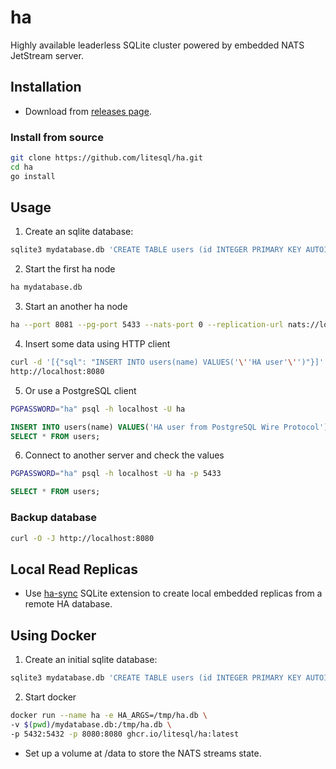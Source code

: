 # ha

Highly available leaderless SQLite cluster powered by embedded NATS JetStream server.

## Installation

- Download from [releases page](https://github.com/litesql/ha/releases).

### Install from source

```sh
git clone https://github.com/litesql/ha.git
cd ha
go install
```

## Usage

1. Create an sqlite database:

```sh
sqlite3 mydatabase.db 'CREATE TABLE users (id INTEGER PRIMARY KEY AUTOINCREMENT, name TEXT);'
```

2. Start the first ha node 

```sh
ha mydatabase.db
```

3. Start an another ha node

```sh
ha --port 8081 --pg-port 5433 --nats-port 0 --replication-url nats://localhost:4222 mydatabase.db
```

4. Insert some data using HTTP client

```sh
curl -d '[{"sql": "INSERT INTO users(name) VALUES('\''HA user'\'')"}]' \
http://localhost:8080
```

5. Or use a PostgreSQL client

```sh
PGPASSWORD="ha" psql -h localhost -U ha
```

```sql
INSERT INTO users(name) VALUES('HA user from PostgreSQL Wire Protocol');
SELECT * FROM users;
```

6. Connect to another server and check the values

```sh
PGPASSWORD="ha" psql -h localhost -U ha -p 5433
```

```sql
SELECT * FROM users;
```

### Backup database

```sh
curl -O -J http://localhost:8080
```

## Local Read Replicas

- Use [ha-sync](https://github.com/litesql/ha-sync) SQLite extension to create local embedded replicas from a remote HA database.

## Using Docker

1. Create an initial sqlite database:

```sh
sqlite3 mydatabase.db 'CREATE TABLE users (id INTEGER PRIMARY KEY AUTOINCREMENT, name TEXT);'
```

2. Start docker

```sh
docker run --name ha -e HA_ARGS=/tmp/ha.db \
-v $(pwd)/mydatabase.db:/tmp/ha.db \
-p 5432:5432 -p 8080:8080 ghcr.io/litesql/ha:latest
```

- Set up a volume at /data to store the NATS streams state.
